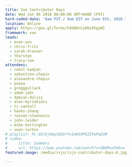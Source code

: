 ```yaml
---
title: Vue Contributor Days
date: Wed Jun 06 2018 06:00:00 GMT+0400 (PST)
hard-coded-date: '6am PST / 9am EST on June 6th, 2018.'
location: Online
apply: https://goo.gl/forms/h4dQKnCyD6zA5gyW2
framework: vue
leads:
  - evan-you
  - chris-fritz
  - sarah-drasner
  - thorsten
  - tracy-lee
attendees:
  - rahul-kadyan
  - sebastien-chopin
  - alexandre-chopin
  - pooya
  - greggpollack
  - adam-jahr
  - damian-dulisz
  - alex-kyriakidis
  - tj-vantoll
  - hanks-zhang
  - razvan-stoenescu
  - john-leider
  - mike-hartington
  - sean-larkin
# playlist: PL-G5r6j4GptEDVrYv140S9PRJZfeFmZoM
# video:
#     title: Summary
#     url: https://www.youtube.com/watch?v=VBXMso56Ovw
featured-image: /media/rxjs/rxjs-contributor-days-6.jpg

---
```

